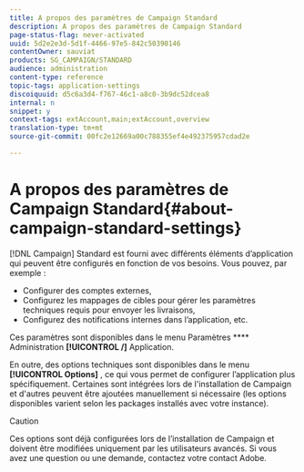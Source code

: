 ```yaml
---
title: A propos des paramètres de Campaign Standard
description: A propos des paramètres de Campaign Standard
page-status-flag: never-activated
uuid: 5d2e2e3d-5d1f-4466-97e5-842c50390146
contentOwner: sauviat
products: SG_CAMPAIGN/STANDARD
audience: administration
content-type: reference
topic-tags: application-settings
discoiquuid: d5c6a3d4-f767-46c1-a8c0-3b9dc52dcea8
internal: n
snippet: y
context-tags: extAccount,main;extAccount,overview
translation-type: tm+mt
source-git-commit: 00fc2e12669a00c788355ef4e492375957cdad2e

---
```



# A propos des paramètres de Campaign Standard{#about-campaign-standard-settings}

[!DNL Campaign] Standard est fourni avec différents éléments d’application qui peuvent être configurés en fonction de vos besoins. Vous pouvez, par exemple :

* Configurer des comptes externes,
* Configurez les mappages de cibles pour gérer les paramètres techniques requis pour envoyer les livraisons,
* Configurez des notifications internes dans l’application, etc.

Ces paramètres sont disponibles dans le menu Paramètres **** Administration **[!UICONTROL /]** Application.

En outre, des options techniques sont disponibles dans le menu **[!UICONTROL Options]** , ce qui vous permet de configurer l’application plus spécifiquement. Certaines sont intégrées lors de l'installation de Campaign et d'autres peuvent être ajoutées manuellement si nécessaire (les options disponibles varient selon les packages installés avec votre instance).

>[!CAUTION]
>
>Ces options sont déjà configurées lors de l’installation de Campaign et doivent être modifiées uniquement par les utilisateurs avancés. Si vous avez une question ou une demande, contactez votre contact Adobe.
